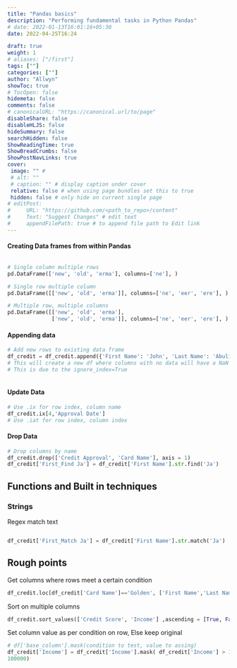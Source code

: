 ```yaml
---
title: "Pandas basics"
description: "Performing fundamental tasks in Python Pandas"
# date: 2022-01-13T16:01:16+05:30
date: 2022-04-25T16:24

draft: true
weight: 1
# aliases: ["/first"]
tags: [""]
categories: [""]
author: "Allwyn"
showToc: true
# TocOpen: false
hidemeta: false
comments: false
# canonicalURL: "https://canonical.url/to/page"
disableShare: false
disableHLJS: false
hideSummary: false
searchHidden: false
ShowReadingTime: true
ShowBreadCrumbs: false
ShowPostNavLinks: true
cover:
 image: "" #
 # alt: ""
 # caption: "" # display caption under cover
 relative: false # when using page bundles set this to true
 hidden: false # only hide on current single page
# editPost:
#     URL: "https://github.com/<path_to_repo>/content"
#     Text: "Suggest Changes" # edit text
#     appendFilePath: true # to append file path to Edit link
---
```



####  Creating Data frames from within Pandas
```python

# Single column multiple rows
pd.DataFrame(['new', 'old', 'erma'], columns=['ne'], )

# Single row multiple column
pd.DataFrame([['new', 'old', 'erma']], columns=['ne', 'eer', 'ere'], )

# Multiple row, multiple columns
pd.DataFrame([['new', 'old', 'erma'], 
			  ['new', 'old', 'erma']], columns=['ne', 'eer', 'ere'], )


```

#### Appending data
```python
# Add new rows to existing data frame
df_credit = df_credit.append({'First Name': 'John', 'Last Name': 'Abuli','Credit Score':785}, ignore_index=True)
# This will create a new df where columns with no data will have a NaN value
# This is due to the ignore_index=True
							  
```


#### Update Data
```python
# Use .ix for row index, column name
df_credit.ix[4,'Approval Date']
# Use .iat for row index, column index


```

#### Drop Data
```python
# Drop columns by name
df_credit.drop(['Credit Approval', 'Card Name'], axis = 1)
df_credit['First_Find Ja'] = df_credit['First Name'].str.find('Ja')

```


## Functions and Built in techniques
### Strings
Regex match text
```python

df_credit['First_Match Ja'] = df_credit['First Name'].str.match('Ja')
```





## Rough points
Get columns where rows meet a certain condition
```python
df_credit.loc[df_credit['Card Name']=='Golden', ['First Name','Last Name']]
```

Sort on multiple columns
```python
df_credit.sort_values(['Credit Score', 'Income'] ,ascending = [True, False])
```

Set column value as per condition on row, Else keep original
```python
# df['base_column'].mask(condition to test, value to assing)
df_credit['Income'] = df_credit['Income'].mask( df_credit['Income'] > 100000,  
100000)
```
